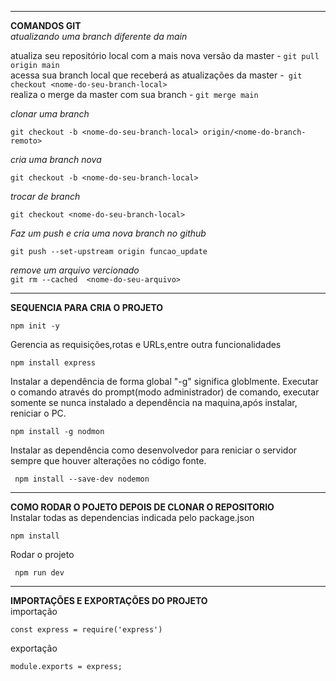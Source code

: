 ____
**COMANDOS GIT**  
*atualizando uma branch diferente da main*  

atualiza seu repositório local com a mais nova versão da master - ```git pull origin main```  
acessa sua branch local que receberá as atualizações da master -``` git checkout <nome-do-seu-branch-local>```  
realiza o merge da master com sua branch - ```git merge main```  

*clonar uma branch*

```git checkout -b <nome-do-seu-branch-local> origin/<nome-do-branch-remoto>```

*cria uma branch nova*

```git checkout -b <nome-do-seu-branch-local>```

*trocar de branch*

```git checkout <nome-do-seu-branch-local>```

*Faz um push e cria uma nova branch no github*  

```git push --set-upstream origin funcao_update```

*remove um arquivo vercionado*  
```git rm --cached  <nome-do-seu-arquivo>```


____

**SEQUENCIA PARA CRIA O PROJETO**   

```npm init -y```  


Gerencia as requisições,rotas e URLs,entre outra funcionalidades  

```npm install express```  


Instalar a dependência de forma global "-g" significa globlmente. 
Executar o comando através do prompt(modo administrador) de comando, executar somente se nunca
instalado a dependência na maquina,após instalar, reniciar o PC.  

```npm install -g nodmon```  


Instalar as dependência como desenvolvedor para reniciar o servidor sempre
que houver alterações no código fonte.  

``` npm install --save-dev nodemon```  

___
**COMO RODAR O POJETO DEPOIS DE CLONAR O REPOSITORIO**  
Instalar todas as dependencias indicada pelo package.json

```npm install```  

Rodar o projeto  

``` npm run dev```  

___
**IMPORTAÇÕES E EXPORTAÇÕES DO PROJETO**  
importação  

```const express = require('express')```


exportação  

```module.exports = express;```
